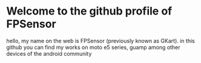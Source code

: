 # Welcome to the github profile of FPSensor

hello, my name on the web is FPSensor (previously known as GKart). in this github you can find my works on moto e5 series, guamp among other devices of the android community
